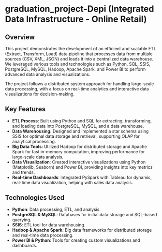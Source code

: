 # graduation_project-Depi (Integrated Data Infrastructure - Online Retail)

## Overview
This project demonstrates the development of an efficient and scalable ETL (Extract, Transform, Load) data pipeline that processes data from multiple sources (CSV, XML, JSON) and loads it into a centralized data warehouse. We leveraged various tools and technologies such as Python, SQL, SSIS, PostgreSQL, MySQL, Hadoop, Apache Spark, and Power BI to perform advanced data analysis and visualizations.

The project follows a distributed system approach for handling large-scale data processing, with a focus on real-time analytics and interactive data visualizations for decision-making.

## Key Features
- **ETL Process**: Built using Python and SQL for extracting, transforming, and loading data into PostgreSQL, MySQL, and a data warehouse.
- **Data Warehousing**: Designed and implemented a star schema using SSIS for optimal data storage and retrieval, supporting OLAP for analytical processing.
- **Big Data Tools**: Utilized Hadoop for distributed storage and Apache Spark for fast in-memory computation, improving performance for large-scale data analysis.
- **Data Visualization**: Created interactive visualizations using Python (Matplotlib, Seaborn) and Power BI, providing insights into key metrics and trends.
- **Real-time Dashboards**: Integrated PySpark with Tableau for dynamic, real-time data visualization, helping with sales data analysis.

## Technologies Used
- **Python**: Data processing, ETL, and analysis.
- **PostgreSQL & MySQL**: Databases for initial data storage and SQL-based querying.
- **SSIS**: ETL tool for data warehousing.
- **Hadoop & Apache Spark**: Big data frameworks for distributed storage and real-time data processing.
- **Power BI & Python**: Tools for creating custom visualizations and dashboards.
